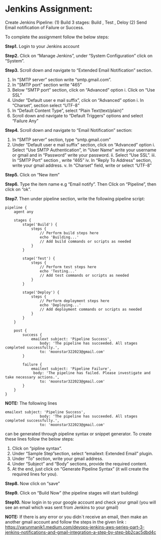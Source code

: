 # Jenkins Assignment:
Create Jenkins Pipeline:
(1) Build 3 stages:  Build , Test , Deloy  (2) Send Email notification of Failure or Success.

To complete the assignment follow the below steps:
 

**Step1.** Login to your Jenkins account


**Step2.** Click on  “Manage Jenkins”, under “System Configuration” click on “System”.


**Step3.** Scroll down and navigate to “Extended Email Notification” section.
1. In “SMTP server” section write “smtp.gmail.com”.
2. In “SMTP port” section write “465”
3. Below “SMTP port” section, click on “Advanced” option
i. Click on “Use SSL”
4. Under ”Default user e mail suffix”, click on “Advanced” option
i. In “Charset”, section select “UTF-8”
5. In “Default Content Type”, select “Plain Text(text/plain)”
6. Scroll down and navigate to “Default Triggers” options and select “Failure Any”
   

**Step4.** Scroll down and navigate to “Email Notification” section:

1. In “SMTP server” section, type “smtp.gmail.com”
2. Under ”Default user e mail suffix” section, click on “Advanced” option
i. Select “Use SMTP Authentication”, in “User Name”  write your username or gmail and in “Password”  write your password.
ii. Select “Use SSL”.
iii. In “SMTP Port” section , write “465”
iv. In  “Reply To Address” section, write your gmail address.
v. In  “Charset” field, write or select “UTF-8”
 

**Step5.** Click on “New item”


**Step6.** Type the item name e.g “Email notify”. Then Click on “Pipeline”, then click on “ok”.


**Step7.** Then under pipeline section, write the following pipeline script:
```
pipeline {
	agent any
	
	stages {
    	stage('Build') {
        	steps {
            	// Perform build steps here
            	echo 'Building...'
            	// Add build commands or scripts as needed
        	}
        }
    	
    	stage('Test') {
        	steps {
            	// Perform test steps here
            	echo 'Testing...'
            	// Add test commands or scripts as needed
        	}
    	}
    	
        stage('Deploy') {
        	steps {
            	// Perform deployment steps here
            	echo 'Deploying...'
            	// Add deployment commands or scripts as needed
        	}
    	}
	}
	
	post {
    	success {
        	emailext subject: 'Pipeline Success',
            	body: 'The pipeline has succeeded. All stages completed successfully.',
            	to: 'moonstar322023@gmail.com'
    	}
    	
    	failure {
        	emailext subject: 'Pipeline Failure',
   	         body: 'The pipeline has failed. Please investigate and take necessary actions.',
            	to: 'moonstar322023@gmail.com'
    	}
	}
}
``` 
 
**NOTE:** The following lines
```
emailext subject: 'Pipeline Success',
            	body: 'The pipeline has succeeded. All stages completed successfully.',
            	to: 'moonstar322023@gmail.com'
```
can be generated through pipeline syntax or snippet generator. To create these lines follow the below steps:
 
1. Click on “pipline syntax“.
2. Under “Sample Step”section, select  “emailext: Extended Email” plugin.
3. Under “To” section, write your gmail address.
4. Under “Subject” and “Body” sections, provide the required content.
5. At the end, just click on “Generate Pipeline Syntax” (it will create the required lines for you).
 

**Step8.** Now click on “save”


**Step9.** Click on “Build Now” (the pipeline stages will start building)


**Step10.** Now login in to your google account and check your gmail (you will see an email which was sent from Jenkins to your gmail)

**NOTE:** If there is any error or you didn`t receive an email, then make an another gmail account and follow the steps in the given link :
https://varunmanik1.medium.com/devops-jenkins-aws-series-part-3-jenkins-notifications-and-gmail-integration-a-step-by-step-bb2cac5dbd4c
 

